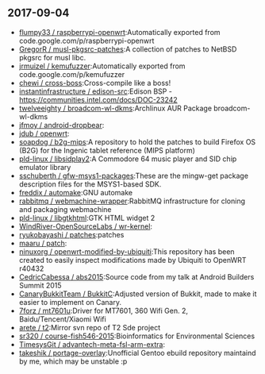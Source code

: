 ## 2017-09-04

* [flumpy33 / raspberrypi-openwrt](https://github.com/flumpy33/raspberrypi-openwrt):Automatically exported from code.google.com/p/raspberrypi-openwrt
* [GregorR / musl-pkgsrc-patches](https://github.com/GregorR/musl-pkgsrc-patches):A collection of patches to NetBSD pkgsrc for musl libc.
* [jrmuizel / kemufuzzer](https://github.com/jrmuizel/kemufuzzer):Automatically exported from code.google.com/p/kemufuzzer
* [chewi / cross-boss](https://github.com/chewi/cross-boss):Cross-compile like a boss!
* [instantinfrastructure / edison-src](https://github.com/instantinfrastructure/edison-src):Edison BSP - https://communities.intel.com/docs/DOC-23242
* [twelveeighty / broadcom-wl-dkms](https://github.com/twelveeighty/broadcom-wl-dkms):Archlinux AUR Package broadcom-wl-dkms
* [jfmoy / android-dropbear](https://github.com/jfmoy/android-dropbear):
* [jdub / openwrt](https://github.com/jdub/openwrt):
* [soapdog / b2g-mips](https://github.com/soapdog/b2g-mips):A repository to hold the patches to build Firefox OS (B2G) for the Ingenic tablet reference (MIPS platform)
* [pld-linux / libsidplay2](https://github.com/pld-linux/libsidplay2):A Commodore 64 music player and SID chip emulator library
* [sschuberth / gfw-msys1-packages](https://github.com/sschuberth/gfw-msys1-packages):These are the mingw-get package description files for the MSYS1-based SDK.
* [freddix / automake](https://github.com/freddix/automake):GNU automake
* [rabbitmq / webmachine-wrapper](https://github.com/rabbitmq/webmachine-wrapper):RabbitMQ infrastructure for cloning and packaging webmachine
* [pld-linux / libgtkhtml](https://github.com/pld-linux/libgtkhtml):GTK HTML widget 2
* [WindRiver-OpenSourceLabs / wr-kernel](https://github.com/WindRiver-OpenSourceLabs/wr-kernel):
* [ryukobayashi / patches](https://github.com/ryukobayashi/patches):patches
* [maaru / patch](https://github.com/maaru/patch):
* [ninuxorg / openwrt-modified-by-ubiquiti](https://github.com/ninuxorg/openwrt-modified-by-ubiquiti):This repository has been created to easily inspect modifications made by Ubiquiti to OpenWRT r40432
* [CedricCabessa / abs2015](https://github.com/CedricCabessa/abs2015):Source code from my talk at Android Builders Summit 2015
* [CanaryBukkitTeam / BukkitC](https://github.com/CanaryBukkitTeam/BukkitC):Adjusted version of Bukkit, made to make it easier to implement on Canary.
* [7forz / mt7601u](https://github.com/7forz/mt7601u):Driver for MT7601, 360 Wifi Gen. 2, Baidu/Tencent/Xiaomi Wifi
* [arete / t2](https://github.com/arete/t2):Mirror svn repo of T2 Sde project
* [sr320 / course-fish546-2015](https://github.com/sr320/course-fish546-2015):Bioinformatics for Environmental Sciences
* [TimesysGit / advantech-meta-fsl-arm-extra](https://github.com/TimesysGit/advantech-meta-fsl-arm-extra):
* [takeshik / portage-overlay](https://github.com/takeshik/portage-overlay):Unofficial Gentoo ebuild repository maintaind by me, which may be unstable :p
